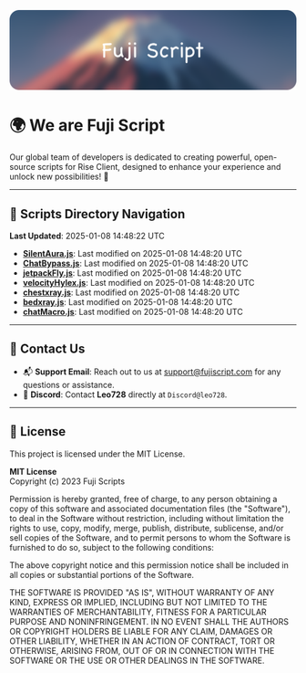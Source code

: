 ![Banner](.github/b.webp)

# 🌍 **We are Fuji Script**

Our global team of developers is dedicated to creating powerful, open-source scripts for Rise Client, designed to enhance your experience and unlock new possibilities! 🌟

---
<!-- SCRIPTS_NAVIGATION_START -->
## 📂 **Scripts Directory Navigation**

**Last Updated**: 2025-01-08 14:48:22 UTC

- **[SilentAura.js](scripts/SilentAura.js)**: Last modified on 2025-01-08 14:48:20 UTC
- **[ChatBypass.js](scripts/ChatBypass.js)**: Last modified on 2025-01-08 14:48:20 UTC
- **[jetpackFly.js](scripts/jetpackFly.js)**: Last modified on 2025-01-08 14:48:20 UTC
- **[velocityHylex.js](scripts/velocityHylex.js)**: Last modified on 2025-01-08 14:48:20 UTC
- **[chestxray.js](scripts/chestxray.js)**: Last modified on 2025-01-08 14:48:20 UTC
- **[bedxray.js](scripts/bedxray.js)**: Last modified on 2025-01-08 14:48:20 UTC
- **[chatMacro.js](scripts/chatMacro.js)**: Last modified on 2025-01-08 14:48:20 UTC

<!-- SCRIPTS_NAVIGATION_END -->

---

## 💬 **Contact Us**  
- 📬 **Support Email**: Reach out to us at [support@fujiscript.com](mailto:support@fujiscript.com) for any questions or assistance.  
- 💬 **Discord**: Contact **Leo728** directly at `Discord@leo728`.

---

## 📜 **License**

This project is licensed under the MIT License.  

**MIT License**  
Copyright (c) 2023 Fuji Scripts  

Permission is hereby granted, free of charge, to any person obtaining a copy of this software and associated documentation files (the "Software"), to deal in the Software without restriction, including without limitation the rights to use, copy, modify, merge, publish, distribute, sublicense, and/or sell copies of the Software, and to permit persons to whom the Software is furnished to do so, subject to the following conditions:  

The above copyright notice and this permission notice shall be included in all copies or substantial portions of the Software.  

THE SOFTWARE IS PROVIDED "AS IS", WITHOUT WARRANTY OF ANY KIND, EXPRESS OR IMPLIED, INCLUDING BUT NOT LIMITED TO THE WARRANTIES OF MERCHANTABILITY, FITNESS FOR A PARTICULAR PURPOSE AND NONINFRINGEMENT. IN NO EVENT SHALL THE AUTHORS OR COPYRIGHT HOLDERS BE LIABLE FOR ANY CLAIM, DAMAGES OR OTHER LIABILITY, WHETHER IN AN ACTION OF CONTRACT, TORT OR OTHERWISE, ARISING FROM, OUT OF OR IN CONNECTION WITH THE SOFTWARE OR THE USE OR OTHER DEALINGS IN THE SOFTWARE.  
